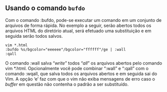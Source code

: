 Usando o comando `bufdo`
------------------------

Com o comando :bufdo, pode-se executar um comando em um
conjunto de arquivos de forma rápida. No exemplo a seguir, serão abertos
todos os arquivos HTML do diretório atual, será efetuado uma
substituição e em seguida serão todos salvos.
```
vim *.html
:bufdo %s/bgcolor="eeeeee"/bgcolor="ffffff"/ge | :wall
:qall
```
O comando :wall salva “*write*” todos
“*all*” os arquivos abertos pelo comando
vim \*.html. Opcionalmente você pode combinar
“:wall” e “:qall” com o comando
:wqall, que salva todos os arquivos abertos e em seguida
sai do Vim. A opção ‘e’ faz com que o vim não exiba
mensagens de erro caso o *buffer* em questão não contenha o
padrão a ser substituído.
